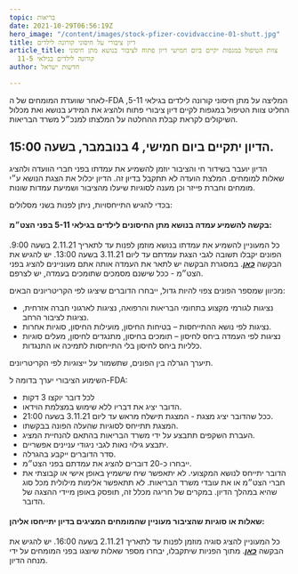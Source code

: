 ```yaml
---
topic: בריאות
date: 2021-10-29T06:56:19Z
hero_image: "/content/images/stock-pfizer-covidvaccine-01-shutt.jpg"
title: דיון ציבורי על חיסוני קורונה לילדים
article_title: צוות הטיפול במגפות יקיים ביום חמישי דיון פתוח לציבור בנושא מתן חיסוני
  קורונה לילדים בגילאי 11-5
author: חדשות ישראל

---
```

לאחר שוועדת המומחים של ה-FDA המליצה על מתן חיסוני קורונה לילדים בגילאי 5-11, החליט צוות הטיפול במגפות לקיים דיון ציבורי פתוח ולהציג את המידע בנושא ואת מכלול השיקולים לקראת קבלת ההחלטה על המלצתו למנכ״ל משרד הבריאות.

## הדיון יתקיים ביום חמישי, 4 בנובמבר, בשעה 15:00.

הדיון יועבר בשידור חי והציבור יוזמן להשמיע את עמדתו בפני חברי הוועדה ולהציג שאלות למומחים. המלצת הועדה לא תתקבל בדיון זה. הדיון יכלול את הצגת הנושא ע״י מומחים וחברת פייזר וכן מענה לסוגיות שיעלו מהציבור ושמיעת עמדות שונות.

בכדי להגיש התייחסויות, ניתן לפנות בשני מסלולים:

#### בקשה להשמיע עמדה בנושא מתן החיסונים לילדים בגילאי 5-11 בפני הצט״מ:

כל המעוניין להשמיע את עמדתו בנושא מוזמן לפנות עד לתאריך 2.11.21 בשעה 9:00. הפונים יקבלו תשובה לגבי הצגת עמדתם עד ליום 3.11.21 בשעה 13:00. יש להגיש את הבקשה [**_כאן_**](https://survey.gov.il/he/publichearing). במסגרת הבקשה יש לתאר את העמדה אותה אתם מעוניינים להציג בפני הצט״מ - ככל שישנם מסמכים שתומכים בעמדה, יש לצרפם.

מכיוון שמספר הפונים צפוי להיות גדול, ייבחרו הדוברים שיציגו לפי הקריטריונים הבאים:

* נציגות לגורמי מקצוע בתחומי הבריאות והרפואה, נציגות לארגוני חברה אזרחית, נציגות לציבור הרחב.
* נציגות לפי נושא ההתייחסות – בטיחות החיסון, מועילות החיסון, סוגיות אחרות.
* נציגות לפי העמדה ביחס לחיסון – תומכים בחיסון, מתנגדים לחיסון, מעלים סוגיות כלליות ביחס לחיסון בלי התייחסות לתמיכה או התנגדות.

תיערך הגרלה בין הפונים, שתשמור על ייצוגיות לפי הקריטריונים.

השימוע הציבורי יערך בדומה ל-FDA:

* לכל דובר יוקצו 3 דקות
* הדובר יציג את דבריו ללא שימוש במצלמת הוידאו.
* ככל שהדובר יציג מצגת - המצגת תישלח מראש עד ליום 3.11.21 בשעה 21:00.
* המצגת תתייחס לסוגיות שהעלה הפונה בבקשתו.
* העברת השקפים תתבצע על ידי משרד הבריאות בהתאם להנחיית המציג.
* יתבצע גילוי נאות לגבי ניגודי עניינים אפשריים.
* סדר הדוברים ייקבע בהגרלה.
* ייבחרו כ-20 דוברים להציג את עמדתם בפני הצט״מ.
* הדובר יתייחס לנושא המקצועי. לא יתאפשר שיח שישמיץ באופן אישי או קבוצתי את חברי הצט״מ או את עובדי משרד הבריאות. לא תתאפשר אלימות מילולית מכל סוג שהיא במהלך הדיון. במקרים של חריגה מכלל זה, תופסק באופן מיידי ההצגה של הדובר.

#### שאלות או סוגיות שהציבור מעוניין שהמומחים המציגים בדיון יתייחסו אליהן:

כל המעוניין להציג סוגיה מוזמן לפנות עד לתאריך 2.11.21 בשעה 16:00. יש להגיש את הבקשה [**_כאן_**](https://survey.gov.il/he/pandemicexperts). מתוך הפניות שיתקבלו, יבחרו מספר שאלות שיוצגו בפני המומחים על ידי מנחה הדיון.